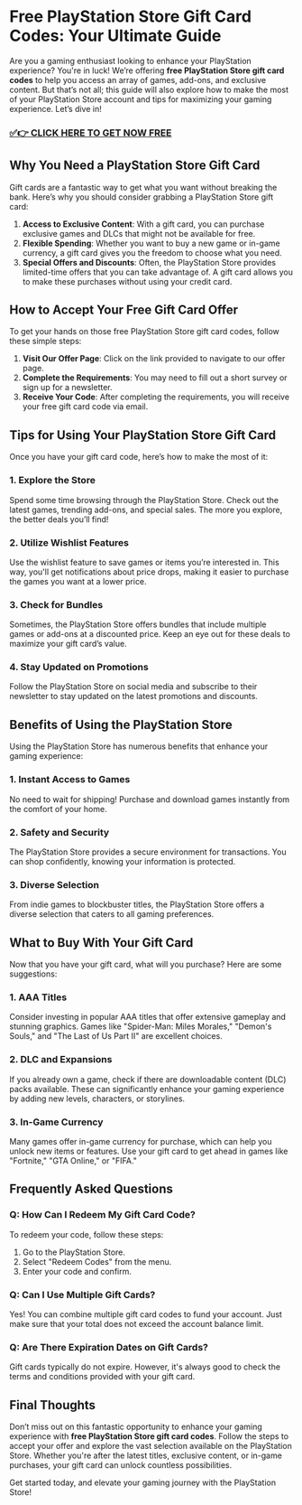 # Free PlayStation Store Gift Card Codes: Your Ultimate Guide

Are you a gaming enthusiast looking to enhance your PlayStation experience? You're in luck! We’re offering **free PlayStation Store gift card codes** to help you access an array of games, add-ons, and exclusive content. But that’s not all; this guide will also explore how to make the most of your PlayStation Store account and tips for maximizing your gaming experience. Let’s dive in!

### [✅👉 CLICK HERE TO GET NOW FREE](https://freerewards.xyz/psn/go/)

## Why You Need a PlayStation Store Gift Card

Gift cards are a fantastic way to get what you want without breaking the bank. Here’s why you should consider grabbing a PlayStation Store gift card:

1. **Access to Exclusive Content**: With a gift card, you can purchase exclusive games and DLCs that might not be available for free.
2. **Flexible Spending**: Whether you want to buy a new game or in-game currency, a gift card gives you the freedom to choose what you need.
3. **Special Offers and Discounts**: Often, the PlayStation Store provides limited-time offers that you can take advantage of. A gift card allows you to make these purchases without using your credit card.

## How to Accept Your Free Gift Card Offer

To get your hands on those free PlayStation Store gift card codes, follow these simple steps:

1. **Visit Our Offer Page**: Click on the link provided to navigate to our offer page.
2. **Complete the Requirements**: You may need to fill out a short survey or sign up for a newsletter.
3. **Receive Your Code**: After completing the requirements, you will receive your free gift card code via email.

## Tips for Using Your PlayStation Store Gift Card

Once you have your gift card code, here’s how to make the most of it:

### 1. **Explore the Store**

Spend some time browsing through the PlayStation Store. Check out the latest games, trending add-ons, and special sales. The more you explore, the better deals you’ll find!

### 2. **Utilize Wishlist Features**

Use the wishlist feature to save games or items you’re interested in. This way, you'll get notifications about price drops, making it easier to purchase the games you want at a lower price.

### 3. **Check for Bundles**

Sometimes, the PlayStation Store offers bundles that include multiple games or add-ons at a discounted price. Keep an eye out for these deals to maximize your gift card’s value.

### 4. **Stay Updated on Promotions**

Follow the PlayStation Store on social media and subscribe to their newsletter to stay updated on the latest promotions and discounts.

## Benefits of Using the PlayStation Store

Using the PlayStation Store has numerous benefits that enhance your gaming experience:

### 1. **Instant Access to Games**

No need to wait for shipping! Purchase and download games instantly from the comfort of your home.

### 2. **Safety and Security**

The PlayStation Store provides a secure environment for transactions. You can shop confidently, knowing your information is protected.

### 3. **Diverse Selection**

From indie games to blockbuster titles, the PlayStation Store offers a diverse selection that caters to all gaming preferences.

## What to Buy With Your Gift Card

Now that you have your gift card, what will you purchase? Here are some suggestions:

### 1. **AAA Titles**

Consider investing in popular AAA titles that offer extensive gameplay and stunning graphics. Games like "Spider-Man: Miles Morales," "Demon's Souls," and "The Last of Us Part II" are excellent choices.

### 2. **DLC and Expansions**

If you already own a game, check if there are downloadable content (DLC) packs available. These can significantly enhance your gaming experience by adding new levels, characters, or storylines.

### 3. **In-Game Currency**

Many games offer in-game currency for purchase, which can help you unlock new items or features. Use your gift card to get ahead in games like "Fortnite," "GTA Online," or "FIFA."

## Frequently Asked Questions

### Q: How Can I Redeem My Gift Card Code?

To redeem your code, follow these steps:

1. Go to the PlayStation Store.
2. Select "Redeem Codes" from the menu.
3. Enter your code and confirm.

### Q: Can I Use Multiple Gift Cards?

Yes! You can combine multiple gift card codes to fund your account. Just make sure that your total does not exceed the account balance limit.

### Q: Are There Expiration Dates on Gift Cards?

Gift cards typically do not expire. However, it's always good to check the terms and conditions provided with your gift card.

## Final Thoughts

Don’t miss out on this fantastic opportunity to enhance your gaming experience with **free PlayStation Store gift card codes**. Follow the steps to accept your offer and explore the vast selection available on the PlayStation Store. Whether you're after the latest titles, exclusive content, or in-game purchases, your gift card can unlock countless possibilities.

Get started today, and elevate your gaming journey with the PlayStation Store!
